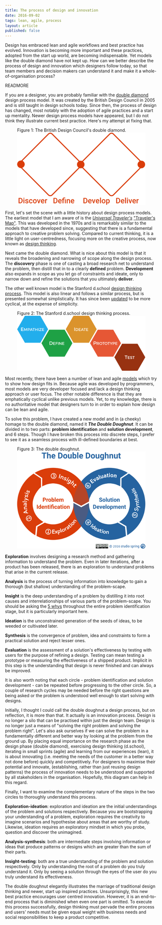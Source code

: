 ```yaml
---
title: The process of design and innovation
date: 2016-09-02
tags: lean, agile, process
layout: article
published: false
---
```


<aside>
  Design has embraced lean and agile workflows and best practice has evolved. Innovation is becoming more important and these practices, adopted from the start up world, are becoming indispensable. Yet models like the double diamond have not kept up. How can we better describe the process of design and innovation which designers follow today, so that team members and decision makers can understand it and make it a whole-of-organisation process?
</aside>

READMORE

If you are a designer, you are probably familiar with the [double diamond](http://webarchive.nationalarchives.gov.uk/20080821115409/designcouncil.org.uk/en/about-design/managingdesign/the-study-of-the-design-process/) design process model. It was created by the British Design Council in 2005 and is still taught in design schools today. Since then, the process of design has changed, most notably with the adoption of agile practices and a start up mentality. Newer design process models have appeared, but I do not think they illustrate current best practice. Here's my attempt at fixing that.

<figure>
  <figcaption>Figure 1: The British Design Council's double diamond.</figcaption>
  <img src="/images/2016/double_diamond.min.svg">
</figure>

First, let's set the scene with a little history about design process models. The earliest model that I am aware of is the <a href="https://www.goodreads.com/book/show/592952.Universal_Traveler"><em>Universal Traveler's</em></a> ["Traveler's Map"](https://www.brainpickings.org/2011/11/11/the-universal-traveler-koberg-bagnall/). This was developed in the 1970s and is remarkably similar to the models that have developed since, suggesting that there is a fundamental approach to creative problem solving. Compared to current thinking, it is a little light on user-centredness, focusing more on the creative process, now known as [design thinking](https://en.wikipedia.org/wiki/Design_thinking#cite_note-21).

Next came the double diamond. What is nice about this model is that it reveals the broadening and narrowing of scope along the design process. The **discovery** phase is one of casting a broad research net to understand the problem, then distill that in to a clearly **defined** problem. **Development** also expands in scope as you let go of constraints and ideate, only to narrow down and refine the solutions that you ultimately **deliver**.

The other well known model is the Stanford d.school [design thinking process](http://dschool.stanford.edu/redesigningtheater/the-design-thinking-process/). This model is also linear and follows a similar process, but is presented somewhat simplistically. It has since been [updated](https://dschool.stanford.edu/groups/k12/wiki/17cff/Steps_in_a_Design_Thinking_Process.html) to be more cyclical, at the expense of simplicity.

<figure>
  <figcaption>Figure 2: The Stanford d.school design thinking process.</figcaption>
  <img src="/images/2016/dschool_process.min.svg">
</figure>

Most recently, there have been a number of lean and agile [models](http://lithespeed.com/lean-ux-dont-part-1-3-2/) which try to show how design fits in. Because agile was developed by programmers, most models are very developer focused and lack a design thinking approach or user focus. The other notable difference is that they are emphatically cyclical unlike previous models. Yet, to my knowledge, there is no authoritative model that designers turn to in order to explain how design can be lean and agile.
 
To solve this problem, I have created a new model and in (a cheeky) homage to the double diamond, named it <strong><em>The Double Doughnut</em></strong>. It can be divided in to two parts: <strong>problem identification</strong> and <strong>solution development</strong>, and 6 steps. Though I have broken this process into discrete steps, I prefer to see it as a seamless process with ill-defined boundaries at best.

<figure>
  <figcaption>Figure 3: The double doughnut.</figcaption>
  <img id="double-doughnut" src="/images/2016/double_doughnut.min.svg">
</figure>

**Exploration** involves designing a research method and gathering information to understand the problem. Even in later iterations, after a product has been released, there is an exploration to understand problems that arise in the current release.

**Analysis** is the process of turning information into knowledge to gain a thorough (but shallow) understanding of the problem-scape.

**Insight** is the deep understanding of a problem by distilling it into root causes and interrelationships of various parts of the problem-scape. You should be asking the [5 whys](https://en.wikipedia.org/wiki/5_Whys) throughout the entire problem identification stage, but it is particularly important here.

**Ideation** is the unconstrained generation of the seeds of ideas, to be weeded or cultivated later.

**Synthesis** is the convergence of problem, idea and constraints to form a practical solution and reject lesser ones.

**Evaluation** is the assessment of a solution's effectiveness by testing with users for the purpose of refining a design. Testing can mean testing a prototype or measuring the effectiveness of a shipped product. Implicit in this step is the understanding that design is never finished and can always be improved.

It is also worth noting that each circle - problem identification and solution development - can be repeated before progressing to the other circle. So, a couple of research cycles may be needed before the right questions are being asked or the problem is understood well enough to start solving with designs.

Initially, I thought I could call the double doughnut a design process, but on reflection, it is more than that. It actually is an innovation process. Design is no longer a silo that can be practised within just the design team. Design is no longer just a means of "solving the right problem and solving the problem right". Let's also ask ourselves if we can solve the problem in a fundamentally different and better way by looking at the problem from the ground up. By placing equal importance on the research phase as the design phase (double diamond), exercising design thinking (d.school), iterating in small sprints (agile) and learning from our experiences (lean), it is about innovating (i.e. meeting the needs of the customer in a better way not done before) quickly and competitively. For designers to maximise their potential and innovate, (establishing, rather than just reusing design patterns) the process of innovation needs to be understood and supported by all stakeholders in the organisation. Hopefully, this diagram can help in this regard.

Finally, I want to examine the complementary nature of the steps in the two circles to thoroughly understand this process.

**Exploration-ideation**: exploration and ideation are the initial understandings of the problem and solutions respectively. Because you are bootstrapping your understanding of a problem, exploration requires the creativity to imagine scenarios and hypothesise about areas that are worthy of study. Likewise, ideation requires an exploratory mindset in which you probe, question and discover the unimagined.

**Analysis-synthesis**: both are intermediate steps involving information or ideas that produce patterns or designs which are greater than the sum of their parts.

**Insight-testing**: both are a true understanding of the problem and solution respectively. Only by understanding the root of a problem do you truly understand it. Only by seeing a solution through the eyes of the user do you truly understand its effectiveness.

The double doughnut elegantly illustrates the marriage of traditional design thinking and newer, start up inspired practices. Unsurprisingly, this new best practice encourages user centred innovation. However, it is an end-to-end process that is diminished when even one part is omitted. To execute this process successfully, design thinking must pervade the entire process and users' needs must be given equal weight with business needs and social responsibilities to keep a product competitive.
